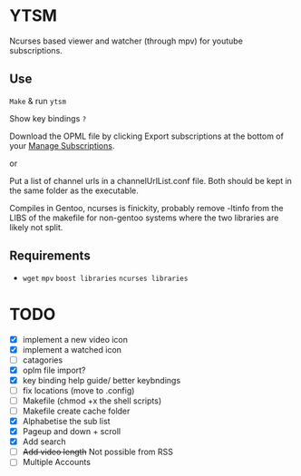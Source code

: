 # YTSM

Ncurses based viewer and watcher (through mpv) for youtube subscriptions.

## Use

`Make` & run `ytsm`

Show key bindings `?`

Download the OPML file by clicking Export subscriptions at the bottom of your [Manage Subscriptions](https://www.youtube.com/subscription_manager).

or

Put a list of channel urls in a channelUrlList.conf file. Both should be kept in the same folder as the executable.

Compiles in Gentoo, ncurses is finickity, probably remove -ltinfo from the LIBS of the makefile for non-gentoo systems where the two libraries are likely not split.

## Requirements

- `wget` `mpv` `boost libraries` `ncurses libraries`

# TODO
- [x] implement a new video icon
- [x] implement a watched icon
- [ ] catagories
- [x] oplm file import?
- [x] key binding help guide/ better  keybndings
- [ ] fix locations (move to .config)
- [ ] Makefile (chmod +x the shell scripts)
- [ ] Makefile create cache folder
- [x] Alphabetise the sub list
- [x] Pageup and down + scroll
- [x] Add search
- [ ] ~~Add video length~~ Not possible from RSS
- [ ] Multiple Accounts
